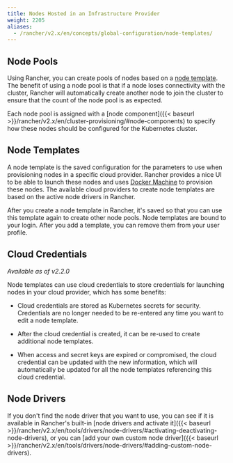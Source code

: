```yaml
---
title: Nodes Hosted in an Infrastructure Provider
weight: 2205
aliases:
  - /rancher/v2.x/en/concepts/global-configuration/node-templates/
---
```


## Node Pools

Using Rancher, you can create pools of nodes based on a [node template](#node-templates). The benefit of using a node pool is that if a node loses connectivity with the cluster, Rancher will automatically create another node to join the cluster to ensure that the count of the node pool is as expected.

Each node pool is assigned with a [node component]({{< baseurl >}}/rancher/v2.x/en/cluster-provisioning/#node-components) to specify how these nodes should be configured for the Kubernetes cluster.

## Node Templates

A node template is the saved configuration for the parameters to use when provisioning nodes in a specific cloud provider. Rancher provides a nice UI to be able to launch these nodes and uses [Docker Machine](https://docs.docker.com/machine/) to provision these nodes. The available cloud providers to create node templates are based on the active node drivers in Rancher.

After you create a node template in Rancher, it's saved so that you can use this template again to create other node pools. Node templates are bound to your login. After you add a template, you can remove them from your user profile.

## Cloud Credentials 

_Available as of v2.2.0_

Node templates can use cloud credentials to store credentials for launching nodes in your cloud provider, which has some benefits:

- Cloud credentials are stored as Kubernetes secrets for security. Credentials are no longer needed to be re-entered any time you want to edit a node template.

- After the cloud credential is created, it can be re-used to create additional node templates. 

- When access and secret keys are expired or compromised, the cloud credential can be updated with the new information, which will automatically be updated for all the node templates referencing this cloud credential. 

## Node Drivers

If you don't find the node driver that you want to use, you can see if it is available in Rancher's built-in [node drivers and activate it]({{< baseurl >}}/rancher/v2.x/en/tools/drivers/node-drivers/#activating-deactivating-node-drivers), or you can [add your own custom node driver]({{< baseurl >}}/rancher/v2.x/en/tools/drivers/node-drivers/#adding-custom-node-drivers).
